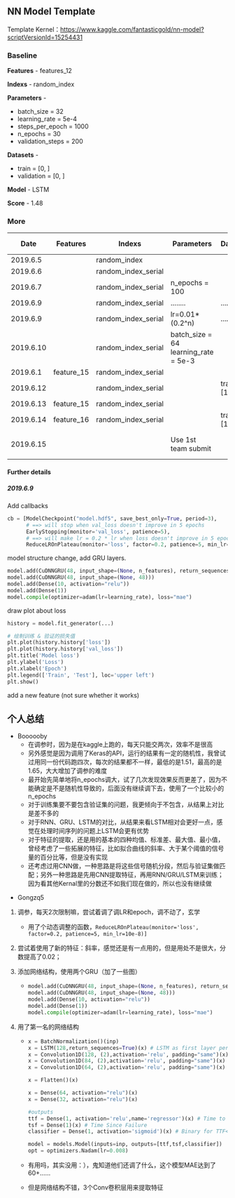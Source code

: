 ## NN Model Template

Template Kernel：<https://www.kaggle.com/fantasticgold/nn-model?scriptVersionId=15254431>



### Baseline

**Features** - features_12

**Indexs** - random_index

**Parameters** - 

+ batch_size = 32
+ learning_rate = 5e-4
+ steps_per_epoch = 1000
+ n_epochs = 30
+ validation_steps = 200

**Datasets** - 

+ train = [0, ]
+ validation = [0, ]

**Model** - LSTM

**Score** - 1.48



### More
| Date      | Features   | Indexs              | Parameters                           | Datasets   |   Model   | Public Score | Private Score |
| --------- | ---------- | ------------------- | ------------------------------------ | ---------- | --------- | ------------ | ------------- |
| 2019.6.5  |            | random_index        |                                      |            |   LSTM    |     1.52     |               |
| 2019.6.6  |            | random_index_serial |                                      |            |   LSTM    |     1.48     |               |
| 2019.6.7  |            | random_index_serial | n_epochs = 100                       |            |   LSTM    |     1.59     |               |
| 2019.6.9  |            | random_index_serial | ........                             | ....       |   GRU     |     1.53     |               |
| 2019.6.9  |            | random_index_serial | lr=0.01*(0.2^n)                      | ....       | GRU+LSTM  |    1.50224   |    2.56412    |
| 2019.6.10 |            | random_index_serial | batch_size = 64 learning_rate = 5e-3 |            |   LSTM    |     1.65     |               |
| 2019.6.1 | feature_15 | random_index_serial |                                      |            |   LSTM    |    1.50047   |    2.74354    |
| 2019.6.12 |            | random_index_serial |                                      | train=[1,] |   LSTM    |     1.54     |               |
| 2019.6.13 | feature_15 | random_index_serial ||||||
| 2019.6.14 | feature_16 | random_index_serial |                                      | train=[1,] |   LSTM    |     1.51     |               |
| 2019.6.15 |            |                     | Use 1st team submit                  |            | Use 1st team's submit |     60       |     .....     |

#### Further details

##### 2019.6.9

Add callbacks

```python
cb = [ModelCheckpoint("model.hdf5", save_best_only=True, period=3),
      # ==> will stop when val_loss doesn't improve in 5 epochs
      EarlyStopping(monitor='val_loss', patience=5),                
      # ==> will make lr = 0.2 * lr when loss doesn't improve in 5 epochs
      ReduceLROnPlateau(monitor='loss', factor=0.2, patience=5, min_lr=10e-8)]
```

model structure change, add GRU layers.

```python
model.add(CuDNNGRU(48, input_shape=(None, n_features), return_sequences=True))
model.add(CuDNNGRU(48, input_shape=(None, 48)))
model.add(Dense(10, activation="relu"))
model.add(Dense(1))
model.compile(optimizer=adam(lr=learning_rate), loss="mae")
```

draw plot about loss

```python
history = model.fit_generator(...)

# 绘制训练 & 验证的损失值
plt.plot(history.history['loss'])
plt.plot(history.history['val_loss'])
plt.title('Model loss')
plt.ylabel('Loss')
plt.xlabel('Epoch')
plt.legend(['Train', 'Test'], loc='upper left')
plt.show()
```

add a new feature (not sure whether it works)



## 个人总结

- Boooooby
  - 在调参时，因为是在kaggle上跑的，每天只能交两次，效率不是很高
  - 另外感觉是因为调用了Keras的API，运行的结果有一定的随机性，我曾试过用同一份代码跑四次，每次的结果都不一样，最低的是1.51，最高的是1.65，大大增加了调参的难度
  - 最开始先简单地将n_epochs调大，试了几次发现效果反而更差了，因为不能确定是不是随机性导致的，后面没有继续调下去，使用了一个比较小的n_epochs
  - 对于训练集要不要包含验证集的问题，我更倾向于不包含，从结果上对比是差不多的
  - 对于RNN、GRU、LSTM的对比，从结果来看LSTM相对会更好一点，感觉在处理时间序列的问题上LSTM会更有优势
  - 对于特征的提取，还是用的基本的四种均值、标准差、最大值、最小值，曾经考虑了一些拓展的特征，比如拟合曲线的斜率、大于某个阈值的信号量的百分比等，但是没有实现
  - 还考虑过用CNN做，一种思路是将这些信号随机分段，然后与验证集做匹配；另外一种思路是先用CNN提取特征，再用RNN/GRU/LSTM来训练；因为看其他Kernal里的分数还不如我们现在做的，所以也没有继续做

* Gongzq5

1. 调参，每天2次限制嘛，尝试着调了调LR和epoch，调不动了，玄学

   * 用了个动态调整的函数，`ReduceLROnPlateau(monitor='loss', factor=0.2, patience=5, min_lr=10e-8)]`

2. 尝试着使用了新的特征：斜率，感觉还是有一点用的，但是用处不是很大，分数提高了0.02；

3. 添加网络结构，使用两个GRU（加了一些图）

   * ```python
     model.add(CuDNNGRU(48, input_shape=(None, n_features), return_sequences=True))
     model.add(CuDNNGRU(48, input_shape=(None, 48)))
     model.add(Dense(10, activation="relu"))
     model.add(Dense(1))
     model.compile(optimizer=adam(lr=learning_rate), loss="mae")
     ```

4. 用了第一名的网络结构

   * ```python
     x = BatchNormalization()(inp)
     x = LSTM(128,return_sequences=True)(x) # LSTM as first layer performed better than Dense.
     x = Convolution1D(128, (2),activation='relu', padding="same")(x)
     x = Convolution1D(84, (2),activation='relu', padding="same")(x)
     x = Convolution1D(64, (2),activation='relu', padding="same")(x)
     
     x = Flatten()(x)
     
     x = Dense(64, activation="relu")(x)
     x = Dense(32, activation="relu")(x)
     
     #outputs
     ttf = Dense(1, activation='relu',name='regressor')(x) # Time to Failure
     tsf = Dense(1)(x) # Time Since Failure
     classifier = Dense(1, activation='sigmoid')(x) # Binary for TTF<0.5 seconds
     
     model = models.Model(inputs=inp, outputs=[ttf,tsf,classifier])    
     opt = optimizers.Nadam(lr=0.008)
     ```

   * 有用吗，其实没用：），鬼知道他们还调了什么，这个模型MAE达到了60+……

   * 但是网络结构不错，3个Conv卷积层用来提取特征

   
